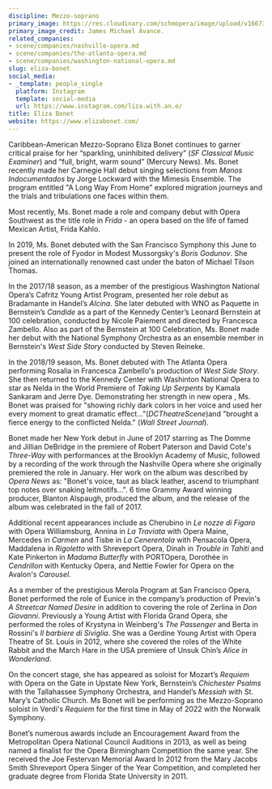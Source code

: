 ```yaml
---
discipline: Mezzo-soprano
primary_image: https://res.cloudinary.com/schmopera/image/upload/v1667353034/media/2022/11/ElizaBonet_JamesMichaelAvance_ic9ntq.jpg
primary_image_credit: James Michael Avance.
related_companies:
- scene/companies/nashville-opera.md
- scene/companies/the-atlanta-opera.md
- scene/companies/washington-national-opera.md
slug: eliza-bonet
social_media:
- _template: people_single
  platform: Instagram
  template: social-media
  url: https://www.instagram.com/liza.with.an.e/
title: Eliza Bonet
website: https://www.elizabonet.com/
---
```

Caribbean-American Mezzo-Soprano Eliza Bonet continues to garner critical praise for her “sparkling, uninhibited delivery” (_SF Classical Music Examiner_) and “full, bright, warm sound” (Mercury News). Ms. Bonet recently made her Carnegie Hall debut singing selections from _Manos Indocumentados_ by Jorge Lockward with the Mimesis Ensemble. The program entitled "A Long Way From Home" explored migration journeys and the trials and tribulations one faces within them.

Most recently, Ms. Bonet made a role and company debut with Opera Southwest as the title role in _Frida -_ an opera based on the life of famed Mexican Artist, Frida Kahlo.

In 2019, Ms. Bonet debuted with the San Francisco Symphony this June to present the role of Fyodor in Modest Mussorgsky's _Boris Godunov_. She joined an internationally renowned cast under the baton of Michael Tilson Thomas.

In the 2017/18 season, as a member of the prestigious Washington National Opera’s Cafritz Young Artist Program, presented her role debut as Bradamante in Handel’s _Alcina_. She later debuted with WNO as Paquette in Bernstein’s _Candide_ as a part of the Kennedy Center’s Leonard Bernstein at 100 celebration, conducted by Nicole Paiement and directed by Francesca Zambello. Also as part of the Bernstein at 100 Celebration, Ms. Bonet made her debut with the National Symphony Orchestra as an ensemble member in Bernstein's _West Side Story_ conducted by Steven Reineke.

In the 2018/19 season, Ms. Bonet debuted with The Atlanta Opera performing Rosalia in Francesca Zambello's production of _West Side Story_. She then returned to the Kennedy Center with Washinton National Opera to star as Nelda in the World Premiere of _Taking Up Serpents_ by Kamala Sankaram and Jerre Dye. Demonstrating her strength in new opera , Ms. Bonet was praised for "showing richly dark colors in her voice and used her every moment to great dramatic effect..."(_DCTheatreScene_)and "brought a fierce energy to the conflicted Nelda." (_Wall Street Journal_).

Bonet made her New York debut in June of 2017 starring as The Domme and Jillian DeBridge in the premiere of Robert Paterson and David Cote's _Three-Way_ with performances at the Brooklyn Academy of Music, followed by a recording of the work through the Nashville Opera where she originally premiered the role in January. Her work on the album was described by _Opera News_ as: "Bonet's voice, taut as black leather, ascend to triumphant top notes over snaking leitmotifs...". 6 time Grammy Award winning producer, Blanton Alspaugh, produced the album, and the release of the album was celebrated in the fall of 2017.

Additional recent appearances include as Cherubino in _Le nozze di Figaro_ with Opera Williamsburg, Annina in _La Traviata_ with Opera Maine, Mercedes in _Carmen_ and Tisbe in _La Cenerentola_ with Pensacola Opera, Maddalena in _Rigoletto_ with Shreveport Opera, Dinah in _Trouble in Tahiti_ and Kate Pinkerton in _Madama Butterfly_ with PORTOpera, Dorothée in _Cendrillon_ with Kentucky Opera, and Nettie Fowler for Opera on the Avalon's _Carousel_.

As a member of the prestigious Merola Program at San Francisco Opera, Bonet performed the role of Eunice in the company’s production of Previn's _A Streetcar Named Desire_ in addition to covering the role of Zerlina in _Don Giovanni_. Previously a Young Artist with Florida Grand Opera, she performed the roles of Krystyna in Weinberg's _The Passenger_ and Berta in Rossini's _Il barbiere di Siviglia_. She was a Gerdine Young Artist with Opera Theatre of St. Louis in 2012, where she covered the roles of the White Rabbit and the March Hare in the USA premiere of Unsuk Chin’s _Alice in Wonderland_.

On the concert stage, she has appeared as soloist for Mozart’s _Requiem_ with Opera on the Gate in Upstate New York, Bernstein’s _Chichester Psalms_ with the Tallahassee Symphony Orchestra, and Handel’s _Messiah_ with St. Mary’s Catholic Church. Ms Bonet will be performing as the Mezzo-Soprano soloist in Verdi's _Requiem_ for the first time in May of 2022 with the Norwalk Symphony.

Bonet’s numerous awards include an Encouragement Award from the Metropolitan Opera National Council Auditions in 2013, as well as being named a finalist for the Opera Birmingham Competition the same year. She received the Joe Festervan Memorial Award In 2012 from the Mary Jacobs Smith Shreveport Opera Singer of the Year Competition, and completed her graduate degree from Florida State University in 2011.